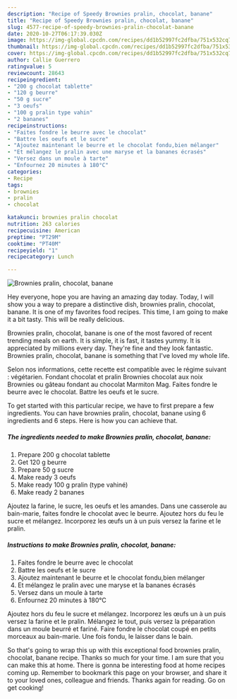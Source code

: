 ```yaml
---
description: "Recipe of Speedy Brownies pralin, chocolat, banane"
title: "Recipe of Speedy Brownies pralin, chocolat, banane"
slug: 4577-recipe-of-speedy-brownies-pralin-chocolat-banane
date: 2020-10-27T06:17:39.030Z
image: https://img-global.cpcdn.com/recipes/dd1b52997fc2dfba/751x532cq70/brownies-pralin-chocolat-banane-photo-principale-de-la-recette.jpg
thumbnail: https://img-global.cpcdn.com/recipes/dd1b52997fc2dfba/751x532cq70/brownies-pralin-chocolat-banane-photo-principale-de-la-recette.jpg
cover: https://img-global.cpcdn.com/recipes/dd1b52997fc2dfba/751x532cq70/brownies-pralin-chocolat-banane-photo-principale-de-la-recette.jpg
author: Callie Guerrero
ratingvalue: 5
reviewcount: 28643
recipeingredient:
- "200 g chocolat tablette"
- "120 g beurre"
- "50 g sucre"
- "3 oeufs"
- "100 g pralin type vahin"
- "2 bananes"
recipeinstructions:
- "Faites fondre le beurre avec le chocolat"
- "Battre les oeufs et le sucre"
- "Ajoutez maintenant le beurre et le chocolat fondu,bien mélanger"
- "Et mélangez le pralin avec une maryse et la bananes écrasés"
- "Versez dans un moule à tarte"
- "Enfournez 20 minutes à 180°C"
categories:
- Recipe
tags:
- brownies
- pralin
- chocolat

katakunci: brownies pralin chocolat 
nutrition: 263 calories
recipecuisine: American
preptime: "PT29M"
cooktime: "PT40M"
recipeyield: "1"
recipecategory: Lunch

---
```



![Brownies pralin, chocolat, banane](https://img-global.cpcdn.com/recipes/dd1b52997fc2dfba/751x532cq70/brownies-pralin-chocolat-banane-photo-principale-de-la-recette.jpg)

Hey everyone, hope you are having an amazing day today. Today, I will show you a way to prepare a distinctive dish, brownies pralin, chocolat, banane. It is one of my favorites food recipes. This time, I am going to make it a bit tasty. This will be really delicious.

Brownies pralin, chocolat, banane is one of the most favored of recent trending meals on earth. It is simple, it is fast, it tastes yummy. It is appreciated by millions every day. They're fine and they look fantastic. Brownies pralin, chocolat, banane is something that I've loved my whole life.

Selon nos informations, cette recette est compatible avec le régime suivant : végétarien. Fondant chocolat et pralin Brownies chocolat aux noix Brownies ou gâteau fondant au chocolat Marmiton Mag. Faites fondre le beurre avec le chocolat. Battre les oeufs et le sucre.


To get started with this particular recipe, we have to first prepare a few ingredients. You can have brownies pralin, chocolat, banane using 6 ingredients and 6 steps. Here is how you can achieve that.

<!--inarticleads1-->

##### The ingredients needed to make Brownies pralin, chocolat, banane:

1. Prepare 200 g chocolat tablette
1. Get 120 g beurre
1. Prepare 50 g sucre
1. Make ready 3 oeufs
1. Make ready 100 g pralin (type vahiné)
1. Make ready 2 bananes


Ajoutez la farine, le sucre, les oeufs et les amandes. Dans une casserole au bain-marie, faites fondre le chocolat avec le beurre. Ajoutez hors du feu le sucre et mélangez. Incorporez les œufs un à un puis versez la farine et le pralin. 

<!--inarticleads2-->

##### Instructions to make Brownies pralin, chocolat, banane:

1. Faites fondre le beurre avec le chocolat
1. Battre les oeufs et le sucre
1. Ajoutez maintenant le beurre et le chocolat fondu,bien mélanger
1. Et mélangez le pralin avec une maryse et la bananes écrasés
1. Versez dans un moule à tarte
1. Enfournez 20 minutes à 180°C


Ajoutez hors du feu le sucre et mélangez. Incorporez les œufs un à un puis versez la farine et le pralin. Mélangez le tout, puis versez la préparation dans un moule beurré et fariné. Faire fondre le chocolat coupé en petits morceaux au bain-marie. Une fois fondu, le laisser dans le bain. 

So that's going to wrap this up with this exceptional food brownies pralin, chocolat, banane recipe. Thanks so much for your time. I am sure that you can make this at home. There is gonna be interesting food at home recipes coming up. Remember to bookmark this page on your browser, and share it to your loved ones, colleague and friends. Thanks again for reading. Go on get cooking!
